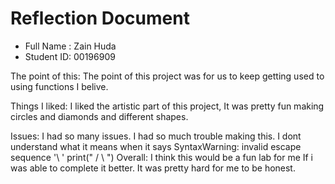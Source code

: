 # Reflection Document

* Full Name :  Zain Huda
* Student ID:  00196909


The point of this: The point of this project was for us to keep getting used to using functions I belive.

Things I liked: I liked the artistic part of this project, It was pretty fun making circles and diamonds and different shapes.

Issues: I had so many issues. I had so much trouble making this. I dont understand what it means when it says  SyntaxWarning: invalid escape sequence '\ '
  print(" /   \ ") 
Overall: I think this would be a fun lab for me If i was able to complete it better. It was pretty hard for me to be honest. 





